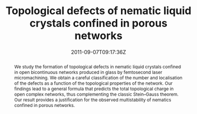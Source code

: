 ---
title: "Topological defects of nematic liquid crystals confined in porous networks"
authors:
- Francesca Serra
- Krishna C. Vishnubhatla
- Marco Buscaglia
- admin
- Roberto Osellame
- Giulio Cerullo
- Tommaso Bellini

#author_notes:
#- "author1 note"
#- "author2 note"
date: "2011-09-07T09:17:36Z"
doi: "10.1039/c1sm05813d"

# Schedule page publish date (NOT publication's date).
publishDate: "2024-04-15T00:00:00Z"

# Publication type.
# Legend: 0 = Uncategorized; 1 = Conference paper; 2 = Journal article;
# 3 = Preprint / Working Paper; 4 = Report; 5 = Book; 6 = Book section;
# 7 = Thesis; 8 = Patent
publication_types: ["article-journal"]

# Publication name and optional abbreviated publication name.
publication: "*Soft Matter* **7**, 10945-10950"
publication_short: "*Soft Matter* **7**, 10945-10950"

abstract: "We study the formation of topological defects in nematic liquid crystals confined in open bicontinuous networks produced in glass by femtosecond laser micromachining. We obtain a careful classification of the number and localisation of the defects as a function of the topological properties of the network. Our findings lead to a general formula that predicts the total topological charge in open complex networks, thus complementing the classic Stein–Gauss theorem. Our result provides a justification for the observed multistability of nematics confined in porous networks."

# Summary. An optional shortened abstract.
summary:

tags:
#- tag1
#- tag2
featured: false

links:
#- name: Link
#  url: "link..."
#url_pdf: ''
#url_code: ''
#url_dataset: ''
#url_poster: ''
#url_project: ''
#url_slides: ''
#url_source: ''
#url_video: ''

# Featured image
# To use, add an image named `featured.jpg/png` to your page's folder. 
#image:
#  caption: ""
#  focal_point: ""
#  preview_only: false

# Associated Projects (optional).
#   Associate this publication with one or more of your projects.
#   Simply enter your project's folder or file name without extension.
#   E.g. `internal-project` references `content/project/internal-project/index.md`.
#   Otherwise, set `projects: []`.
projects: []

# Slides (optional).
#   Associate this publication with Markdown slides.
#   Simply enter your slide deck's filename without extension.
#   E.g. `slides: "example"` references `content/slides/example/index.md`.
#   Otherwise, set `slides: ""`.
slides:

# Comments (optional).
#   Enable comments in the page.
commentable: false
---